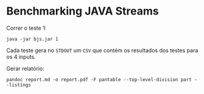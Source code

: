 # Benchmarking JAVA Streams


Correr o teste 1:

    java -jar bjs.jar 1

Cada teste gera no `STDOUT` um `CSV` que contém os resultados dos testes para
os 4 inputs.

Gerar relatório:

    pandoc report.md -o report.pdf -F pantable --top-level-division part --listings
